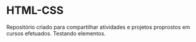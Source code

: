 # HTML-CSS
 Repositório criado para compartilhar atividades e projetos proprostos em cursos efetuados.
 Testando elementos.

